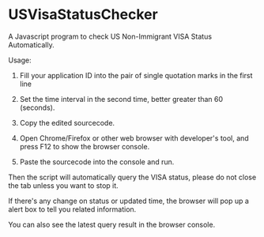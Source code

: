 # USVisaStatusChecker
A Javascript program to check US Non-Immigrant VISA Status Automatically.


Usage:

1. Fill your application ID into the pair of single quotation marks in the first line

2. Set the time interval in the second time, better greater than 60 (seconds).

3. Copy the edited sourcecode.

4. Open Chrome/Firefox or other web browser with developer's tool, and press F12 to show the browser console.

5. Paste the sourcecode into the console and run.


Then the script will automatically query the VISA status, please do not close the tab unless you want to stop it. 

If there's any change on status or updated time, the browser will pop up a alert box to tell you related information. 

You can also see the latest query result in the browser console.


